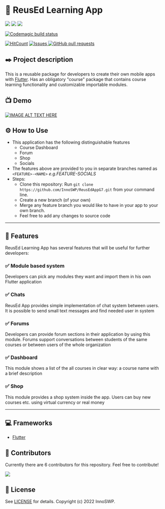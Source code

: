 # 📱 ReusEd Learning App

![](https://img.shields.io/badge/Dart-0175C2?style=for-the-badge&logo=dart&logoColor=white)
![](https://img.shields.io/badge/Flutter-02569B?style=for-the-badge&logo=flutter&logoColor=white)
![](https://img.shields.io/badge/firebase-ffca28?style=for-the-badge&logo=firebase&logoColor=black)

[![Codemagic build status](https://api.codemagic.io/apps/62ba9641d6eaf74b544e547d/62ba9641d6eaf74b544e547c/status_badge.svg)](https://codemagic.io/apps/62ba9641d6eaf74b544e547d/62ba9641d6eaf74b544e547c/latest_build)

[![HitCount](https://hits.dwyl.com/InnoSWP/ReusEdAppG7.svg?style=flat-square)](http://hits.dwyl.com/InnoSWP/ReusEdAppG7)
</a>
<a href="https://github.com/InnoSWP/ReusEdAppG7/issues">
<img alt="Issues" src="https://img.shields.io/github/issues/InnoSWP/ReusEdAppG7?color=0088ff" />
</a>
<a href="https://github.com/InnoSWP/ReusEdAppG7/pulls">
<img alt="GitHub pull requests" src="https://img.shields.io/github/issues-pr/InnoSWP/ReusEdAppG7?color=0088ff" />
</a>


## ✒️ Project description

This is a reusable package for developers to create their own mobile apps with <a href="https://flutter.dev">Flutter</a>. Has an obligatory "course" package that contains course learning functionality and customizable importable modules.

## 📺 Demo

[![IMAGE ALT TEXT HERE](https://img.youtube.com/vi/RhtglOWkuo4/0.jpg)](https://www.youtube.com/watch?v=RhtglOWkuo4)

## ⚙️ How to Use

- This application has the following distinguishable features
  - Course Dashboard
  - Forum
  - Shop
  - Socials
- The features above are provided to you in separate branches named as `<FEATURE>-<NAME>` _e.g.FEATURE-SOCIALS_
- Steps:
  - Clone this repository: Run `git clone https://github.com/InnoSWP/ReusEdAppG7.git` from your command line.
  - Create a new branch (of your own)
  - Merge any feature branch you would like to have in your app to your own branch.
  - Feel free to add any changes to source code

---

## 💪 Features

ReusEd Learning App has several features that will be useful for further developers:

### ✅ Module based system

Developers can pick any modules they want and import them in his own Flutter application

### ✅ Chats

ReusEd App provides simple implementation of chat system between users. It is possible to send small text messages and find needed user in system

### ✅ Forums

Developers can provide forum sections in their application by using this module. Forums support conversations between students of the same courses or between users of the whole organization

### ✅ Dashboard

This module shows a list of the all courses in clear way: a course name with a brief description

### ✅ Shop

This module provides a shop system inside the app. Users can buy new courses etc. using virtual currency or real money

---

## 💻 Frameworks

- <a href="https://flutter.dev">Flutter</a>

## 🥇 Contributors

Currently there are 6 contributors for this repository. Feel free to contribute!

<a href = "https://github.com/InnoSWP/ReusEdAppG7/graphs/contributors">
<img src = "https://contrib.rocks/image?repo=InnoSWP/ReusEdAppG7"/>
</a>

## 📄 License

See <a href="https://github.com/InnoSWP/ReusEdAppG7/blob/main/LICENSE">LICENSE</a> for details. Copyright (c) 2022 InnoSWP.
